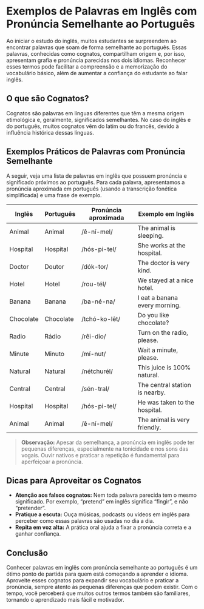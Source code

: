 
# Exemplos de Palavras em Inglês com Pronúncia Semelhante ao Português

Ao iniciar o estudo do inglês, muitos estudantes se surpreendem ao encontrar palavras que soam de forma semelhante ao português. Essas palavras, conhecidas como cognatos, compartilham origem e, por isso, apresentam grafia e pronúncia parecidas nos dois idiomas. Reconhecer esses termos pode facilitar a compreensão e a memorização do vocabulário básico, além de aumentar a confiança do estudante ao falar inglês.

## O que são Cognatos?

Cognatos são palavras em línguas diferentes que têm a mesma origem etimológica e, geralmente, significados semelhantes. No caso do inglês e do português, muitos cognatos vêm do latim ou do francês, devido à influência histórica dessas línguas.

## Exemplos Práticos de Palavras com Pronúncia Semelhante

A seguir, veja uma lista de palavras em inglês que possuem pronúncia e significado próximos ao português. Para cada palavra, apresentamos a pronúncia aproximada em português (usando a transcrição fonética simplificada) e uma frase de exemplo.

| Inglês      | Português      | Pronúncia aproximada | Exemplo em Inglês                |
|-------------|---------------|---------------------|----------------------------------|
| Animal      | Animal        | /ê-ní-mel/          | The animal is sleeping.          |
| Hospital    | Hospital      | /hós-pi-tel/        | She works at the hospital.       |
| Doctor      | Doutor        | /dók-tor/           | The doctor is very kind.         |
| Hotel       | Hotel         | /rou-tél/           | We stayed at a nice hotel.       |
| Banana      | Banana        | /ba-né-na/          | I eat a banana every morning.    |
| Chocolate   | Chocolate     | /tchó-ko-lêt/       | Do you like chocolate?           |
| Radio       | Rádio         | /rêi-dio/           | Turn on the radio, please.       |
| Minute      | Minuto        | /mí-nut/            | Wait a minute, please.           |
| Natural     | Natural       | /nétchurél/         | This juice is 100% natural.      |
| Central     | Central       | /sén-tral/          | The central station is nearby.   |
| Hospital    | Hospital      | /hós-pi-tel/        | He was taken to the hospital.    |
| Animal      | Animal        | /ê-ní-mel/          | The animal is very friendly.     |

> **Observação:** Apesar da semelhança, a pronúncia em inglês pode ter pequenas diferenças, especialmente na tonicidade e nos sons das vogais. Ouvir nativos e praticar a repetição é fundamental para aperfeiçoar a pronúncia.

## Dicas para Aproveitar os Cognatos

- **Atenção aos falsos cognatos:** Nem toda palavra parecida tem o mesmo significado. Por exemplo, “pretend” em inglês significa “fingir”, e não “pretender”.
- **Pratique a escuta:** Ouça músicas, podcasts ou vídeos em inglês para perceber como essas palavras são usadas no dia a dia.
- **Repita em voz alta:** A prática oral ajuda a fixar a pronúncia correta e a ganhar confiança.

## Conclusão

Conhecer palavras em inglês com pronúncia semelhante ao português é um ótimo ponto de partida para quem está começando a aprender o idioma. Aproveite esses cognatos para expandir seu vocabulário e praticar a pronúncia, sempre atento às pequenas diferenças que podem existir. Com o tempo, você perceberá que muitos outros termos também são familiares, tornando o aprendizado mais fácil e motivador.
```
